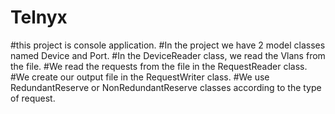 # Telnyx
#this project is console application. 
#In the project we have 2 model classes named Device and Port. 
#In the DeviceReader class, we read the Vlans from the file. 
#We read the requests from the file in the RequestReader class.
#We create our output file in the RequestWriter class. 
#We use RedundantReserve or NonRedundantReserve classes according to the type of request.
